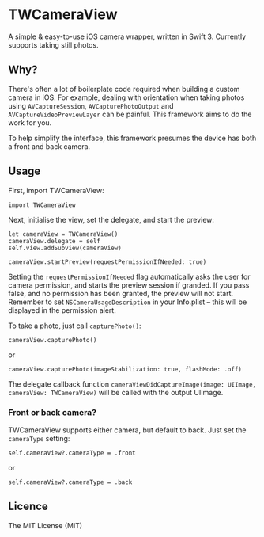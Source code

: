 # TWCameraView

A simple & easy-to-use iOS camera wrapper, written in Swift 3. Currently supports taking still photos.

## Why?

There's often a lot of boilerplate code required when building a custom camera in iOS. For example, dealing with orientation when taking photos using `AVCaptureSession`, `AVCapturePhotoOutput` and `AVCaptureVideoPreviewLayer` can be painful. This framework aims to do the work for you.

To help simplify the interface, this framework presumes the device has both a front and back camera.

## Usage

First, import TWCameraView:

```
import TWCameraView
```

Next, initialise the view, set the delegate, and start the preview:

```
let cameraView = TWCameraView()
cameraView.delegate = self
self.view.addSubview(cameraView)
        
cameraView.startPreview(requestPermissionIfNeeded: true)
```
Setting the `requestPermissionIfNeeded` flag automatically asks the user for camera permission, and starts the preview session if granded. If you pass false, and no permission has been granted, the preview will not start. Remember to set `NSCameraUsageDescription` in your Info.plist – this will be displayed in the permission alert.

To take a photo, just call `capturePhoto()`:

```
cameraView.capturePhoto()
```
or
```
cameraView.capturePhoto(imageStabilization: true, flashMode: .off)
```

The delegate callback function `cameraViewDidCaptureImage(image: UIImage, cameraView: TWCameraView)` will be called with the output UIImage.

### Front or back camera?

TWCameraView supports either camera, but default to back. Just set the `cameraType` setting:

```
self.cameraView?.cameraType = .front
```
or
```
self.cameraView?.cameraType = .back
```

## Licence
The MIT License (MIT)

